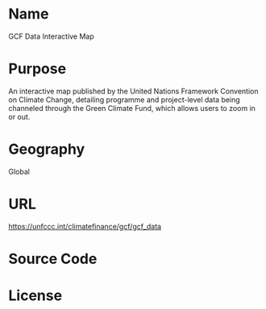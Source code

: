 # Name

GCF Data Interactive Map

# Purpose

An interactive map published by the United Nations Framework Convention on Climate Change, detailing programme and project-level data being channeled through the Green Climate Fund, which allows users to zoom in or out.


# Geography

Global

# URL

https://unfccc.int/climatefinance/gcf/gcf_data

# Source Code



# License
